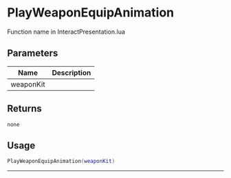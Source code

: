 # PlayWeaponEquipAnimation

Function name in InteractPresentation.lua

## Parameters

| Name      | Description |
| --------- | ----------- |
| weaponKit |             |

## Returns

`none`

## Usage

```lua
PlayWeaponEquipAnimation(weaponKit)
```

---
